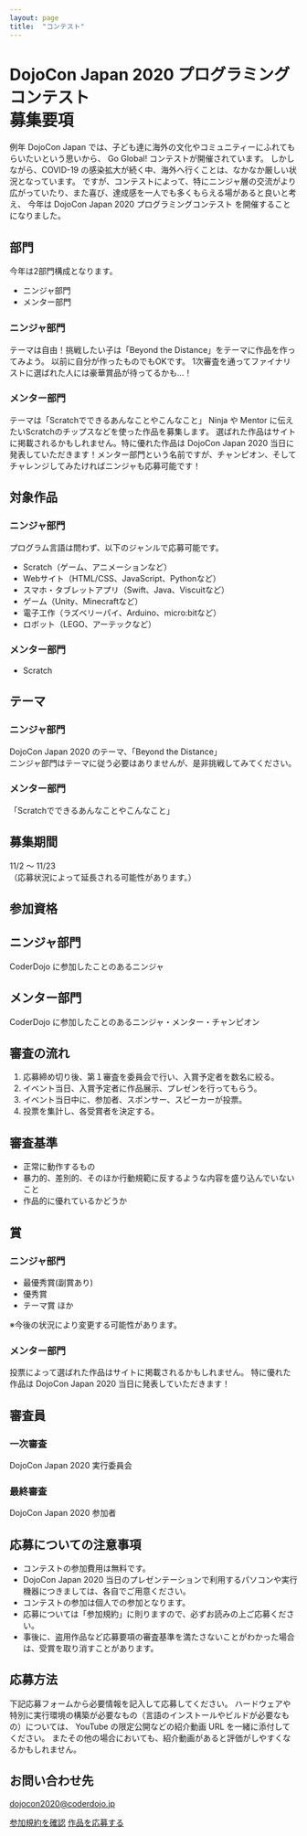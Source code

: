 ```yaml
---
layout: page
title:  "コンテスト"
---
```


# DojoCon Japan 2020 プログラミングコンテスト <br> 募集要項

例年 DojoCon Japan では、子ども達に海外の文化やコミュニティーにふれてもらいたいという思いから、
Go Global! コンテストが開催されています。
しかしながら、COVID-19 の感染拡大が続く中、海外へ行くことは、なかなか厳しい状況となっています。
ですが、コンテストによって、特にニンジャ層の交流がより広がっていたり、また喜び、達成感を一人でも多くもらえる場があると良いと考え、
今年は DojoCon Japan 2020 プログラミングコンテスト を開催することになりました。

## 部門
今年は2部門構成となります。

- ニンジャ部門
- メンター部門

### ニンジャ部門
テーマは自由！挑戦したい子は「Beyond the Distance」をテーマに作品を作ってみよう。
以前に自分が作ったものでもOKです。
1次審査を通ってファイナリストに選ばれた人には豪華賞品が待ってるかも…！

### メンター部門
テーマは「Scratchでできるあんなことやこんなこと」
Ninja や Mentor に伝えたいScratchのチップスなどを使った作品を募集します。
選ばれた作品はサイトに掲載されるかもしれません。特に優れた作品は DojoCon Japan 2020 当日に発表していただきます！メンター部門という名前ですが、チャンピオン、そしてチャレンジしてみたければニンジャも応募可能です！


## 対象作品
### ニンジャ部門
プログラム言語は問わず、以下のジャンルで応募可能です。
- Scratch（ゲーム、アニメーションなど）
- Webサイト（HTML/CSS、JavaScript、Pythonなど）
- スマホ・タブレットアプリ（Swift、Java、Viscuitなど）
- ゲーム（Unity、Minecraftなど）
- 電子工作（ラズベリーパイ、Arduino、micro:bitなど）
- ロボット（LEGO、アーテックなど）

### メンター部門
- Scratch

## テーマ
### ニンジャ部門
DojoCon Japan 2020 のテーマ、「Beyond the Distance」  
ニンジャ部門はテーマに従う必要はありませんが、是非挑戦してみてください。

### メンター部門
「Scratchでできるあんなことやこんなこと」

## 募集期間
11/2 〜 11/23  
（応募状況によって延長される可能性があります。）

## 参加資格
## ニンジャ部門
CoderDojo に参加したことのあるニンジャ

## メンター部門
CoderDojo に参加したことのあるニンジャ・メンター・チャンピオン

## 審査の流れ
1. 応募締め切り後、第１審査を委員会で行い、入賞予定者を数名に絞る。
1. イベント当日、入賞予定者に作品展示、プレゼンを行ってもらう。
1. イベント当日中に、参加者、スポンサー、スピーカーが投票。
1. 投票を集計し、各受賞者を決定する。

## 審査基準
- 正常に動作するもの
- 暴力的、差別的、そのほか行動規範に反するような内容を盛り込んでいないこと
- 作品的に優れているかどうか

## 賞
### ニンジャ部門
- 最優秀賞(副賞あり)
- 優秀賞
- テーマ賞
ほか

※今後の状況により変更する可能性があります。

### メンター部門
投票によって選ばれた作品はサイトに掲載されるかもしれません。
特に優れた作品は DojoCon Japan 2020 当日に発表していただきます！

## 審査員
### 一次審査
DojoCon Japan 2020 実行委員会

### 最終審査
DojoCon Japan 2020 参加者

## 応募についての注意事項

- コンテストの参加費用は無料です。
- DojoCon Japan 2020 当日のプレゼンテーションで利用するパソコンや実行機器につきましては、各自でご用意ください。
- コンテストの参加は個人での参加となります。
- 応募については「参加規約」に則りますので、必ずお読みの上ご応募ください。
- 事後に、盗用作品など応募要項の審査基準を満たさないことがわかった場合は、受賞を取り消すことがあります。

## 応募方法
下記応募フォームから必要情報を記入して応募してください。
ハードウェアや特別に実行環境の構築が必要なもの（言語のインストールやビルドが必要なもの）については、
YouTube の限定公開などの紹介動画 URL を一緒に添付してください。
またその他の場合においても、紹介動画があると評価がしやすくなるかもしれません。

## お問い合わせ先
dojocon2020@coderdojo.jp

<a href="https://dojocon2020.coderdojo.jp/files/contest-rule-2020.pdf" class="button" target="_blank" rel="noopener">参加規約を確認</a>
<a href="https://forms.gle/FpUnUcAspEjqfc2S7" class="button" target="_blank" rel="noopener">作品を応募する</a>